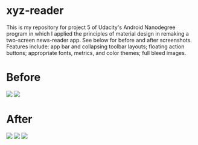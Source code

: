 # xyz-reader
This is my repository for project 5 of Udacity's Android Nanodegree program in which I applied the principles of material design in remaking a two-screen news-reader app. See below for before and after screenshots.
Features include: app bar and collapsing toolbar layouts; floating action buttons; appropriate fonts, metrics, and color themes; full bleed images.

# Before

![](https://github.com/oliviadodge/xyz-reader/blob/master/screenshots/before/device-2016-02-05-125015.png) 
![](https://github.com/oliviadodge/xyz-reader/blob/master/screenshots/before/device-2016-02-05-125113.png) 

# After

![](https://github.com/oliviadodge/xyz-reader/blob/master/screenshots/after/device-2016-02-05-124541.png)
![](https://github.com/oliviadodge/xyz-reader/blob/master/screenshots/after/device-2016-02-05-124414.png)
![](https://github.com/oliviadodge/xyz-reader/blob/master/screenshots/after/device-2016-02-05-124621.png)
